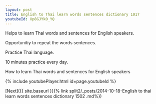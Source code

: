 ```yaml
---
layout: post
title: English to Thai learn words sentences dictionary 1017 
youtubeId: Xp8GJYkO_YQ
---
```

 
 
Helps to learn Thai words and sentences for English speakers.

Opportunitiy to repeat the words sentences. 

Practice Thai language. 
 
10 minutes practice every day. 
 
How to learn Thai words and sentences for English speakers 
 
{% include youtubePlayer.html id=page.youtubeId %}
 
 
[Next]({{ site.baseurl }}{% link  split2/_posts/2014-10-18-English to thai learn words sentences dictionary 1502 .md%})
 
